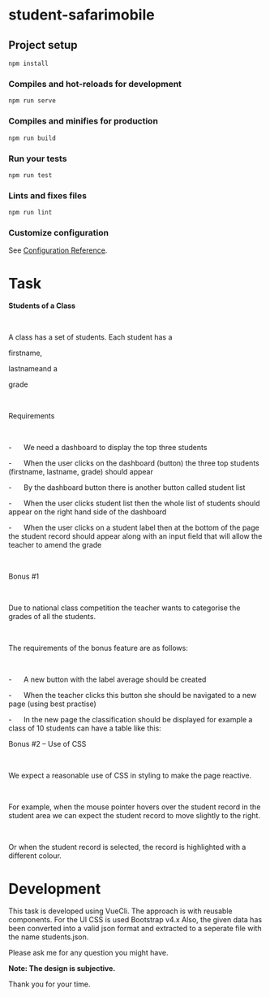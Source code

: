 # student-safarimobile

## Project setup
```
npm install
```

### Compiles and hot-reloads for development
```
npm run serve
```

### Compiles and minifies for production
```
npm run build
```

### Run your tests
```
npm run test
```

### Lints and fixes files
```
npm run lint
```

### Customize configuration
See [Configuration Reference](https://cli.vuejs.org/config/).


# Task 

**Students of a Class**

 

A class has a set of students. Each student has a 

firstname, 

lastnameand a 

grade

 

Requirements

 

-      We need a dashboard to display the top three students

-      When the user clicks on the dashboard (button) the three top students (firstname, lastname, grade) should appear

-      By the dashboard button there is another button called student list

-      When the user clicks student list then the whole list of students should appear on the right hand side of the dashboard

-      When the user clicks on a student label then at the bottom of the page the student record should appear along with an input field that will allow the teacher to amend the grade

 

Bonus #1

 

Due to national class competition the teacher wants to categorise the grades of all the students.

 

The requirements of the bonus feature are as follows:

 

-      A new button with the label average should be created

-      When the teacher clicks this button she should be navigated to a new page (using best practise)

-      In the new page the classification should be displayed for example a class of 10 students can have a table like this:
   

Bonus #2 – Use of CSS

 

We expect a reasonable use of CSS in styling to make the page reactive.

 

For example, when the mouse pointer hovers over the student record in the student area we can expect the student record to move slightly to the right.

 

Or when the student record is selected, the record is highlighted with a different colour.


# Development

This task is developed using VueCli. The approach is with reusable components.
For the UI CSS is used Bootstrap v4.x
Also, the given data has been converted into a valid json format and extracted to a seperate file with the name students.json.

Please ask me for any question you might have.

**Note: The design is subjective.**

Thank you for your time.